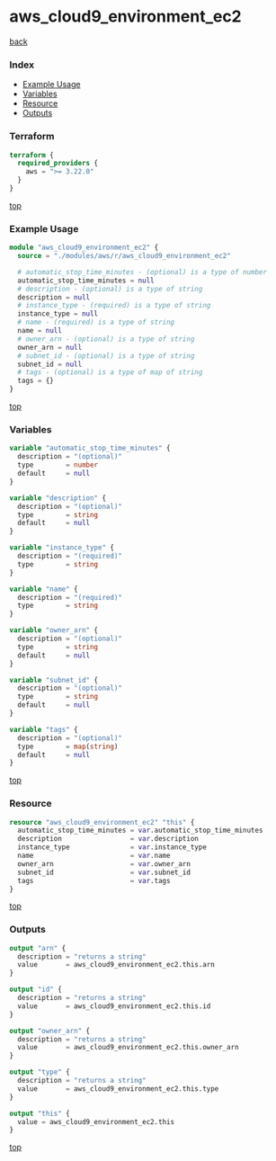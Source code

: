 # aws_cloud9_environment_ec2

[back](../aws.md)

### Index

- [Example Usage](#example-usage)
- [Variables](#variables)
- [Resource](#resource)
- [Outputs](#outputs)

### Terraform

```terraform
terraform {
  required_providers {
    aws = ">= 3.22.0"
  }
}
```

[top](#index)

### Example Usage

```terraform
module "aws_cloud9_environment_ec2" {
  source = "./modules/aws/r/aws_cloud9_environment_ec2"

  # automatic_stop_time_minutes - (optional) is a type of number
  automatic_stop_time_minutes = null
  # description - (optional) is a type of string
  description = null
  # instance_type - (required) is a type of string
  instance_type = null
  # name - (required) is a type of string
  name = null
  # owner_arn - (optional) is a type of string
  owner_arn = null
  # subnet_id - (optional) is a type of string
  subnet_id = null
  # tags - (optional) is a type of map of string
  tags = {}
}
```

[top](#index)

### Variables

```terraform
variable "automatic_stop_time_minutes" {
  description = "(optional)"
  type        = number
  default     = null
}

variable "description" {
  description = "(optional)"
  type        = string
  default     = null
}

variable "instance_type" {
  description = "(required)"
  type        = string
}

variable "name" {
  description = "(required)"
  type        = string
}

variable "owner_arn" {
  description = "(optional)"
  type        = string
  default     = null
}

variable "subnet_id" {
  description = "(optional)"
  type        = string
  default     = null
}

variable "tags" {
  description = "(optional)"
  type        = map(string)
  default     = null
}
```

[top](#index)

### Resource

```terraform
resource "aws_cloud9_environment_ec2" "this" {
  automatic_stop_time_minutes = var.automatic_stop_time_minutes
  description                 = var.description
  instance_type               = var.instance_type
  name                        = var.name
  owner_arn                   = var.owner_arn
  subnet_id                   = var.subnet_id
  tags                        = var.tags
}
```

[top](#index)

### Outputs

```terraform
output "arn" {
  description = "returns a string"
  value       = aws_cloud9_environment_ec2.this.arn
}

output "id" {
  description = "returns a string"
  value       = aws_cloud9_environment_ec2.this.id
}

output "owner_arn" {
  description = "returns a string"
  value       = aws_cloud9_environment_ec2.this.owner_arn
}

output "type" {
  description = "returns a string"
  value       = aws_cloud9_environment_ec2.this.type
}

output "this" {
  value = aws_cloud9_environment_ec2.this
}
```

[top](#index)